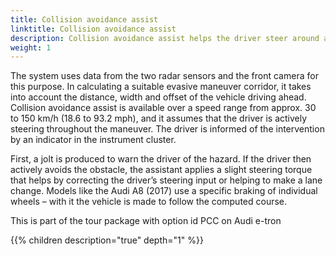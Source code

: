 ```yaml
---
title: Collision avoidance assist
linktitle: Collision avoidance assist
description: Collision avoidance assist helps the driver steer around an obstacle in a critical situation. 
weight: 1
---
```


The system uses data from the two radar sensors and the front camera for this purpose. In calculating a suitable evasive maneuver corridor, it takes into account the distance, width and offset of the vehicle driving ahead. Collision avoidance assist is available over a speed range from approx. 30 to 150 km/h (18.6 to 93.2 mph), and it assumes that the driver is actively steering throughout the maneuver. The driver is informed of the intervention by an indicator in the instrument cluster.

First, a jolt is produced to warn the driver of the hazard. If the driver then actively avoids the obstacle, the assistant applies a slight steering torque that helps by correcting the driver’s steering input or helping to make a lane change. Models like the Audi A8 (2017) use a specific braking of individual wheels – with it the vehicle is made to follow the computed course.

This is part of the tour package with option id PCC on Audi e-tron


{{% children description="true" depth="1" %}}
